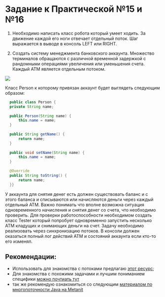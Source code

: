 # Задание к Практической №15 и №16

1. Необходимо написать класс робота который умеет ходить. За движение каждой его ноги отвечает отдельный поток. Шаг выражается в выводе в консоль LEFT или RIGHT. 

2. Создать систему менеджмента банковского аккаунта. Множество терминалов обращаются с различной временной задержкой с рандомными операциями увеличения или уменьшения счета. Каждый ATM является отдельным потоком.

 ![](https://github.com/artemmad/JavaAllExercices/blob/master/src/ru/mirea/exercies15and16/Z5vBv.png?raw=true)

   Класс Person к которому привязан аккаунт будет выглядеть следующим образом:
  ```java
    public class Person {
    private String name;
    
    public Person(String name) {
        this.name = name;
    }
    
    public String getName() {
        return name;
    }
    
    public void setName(String name) {
        this.name = name;
    }
    
    @Override
    public String toString() {
        return name;
    }}
  ```
    
У аккаунта для снятия денег есть должен существовать баланс и с этого баланса и списываются или начисляются деньги через каждый отдельный ATM. Важно понимать что вполне возможна ситуация одновременного начисления и снятия денег со счета, что необходимо проверить.
Для проверки работоспособности необходимом создать класс Tester который попробует одновременно запустить несколько ATM кладущих и снимающих деньги на счет. Задачу необходимо реализовать через синхронизацию потоков.
В консоли должен оказаться полный лог действий ATM и состояний аккаунта если кто-то его изменял.

## Рекомендации:
- Использовать для знакомства с потоками предлагаю [этот ресурс](https://metanit.com/java/javafx/1.1.php);
- Для знакомства с похожими задачами и лучшим пониманием специфики [можно почтиать тут](https://habr.com/ru/post/352374/)
- так же рекомендую ознакомиться со следующим [материалом по многопоточности Java на Metanit](https://metanit.com/java/tutorial/8.1.php)